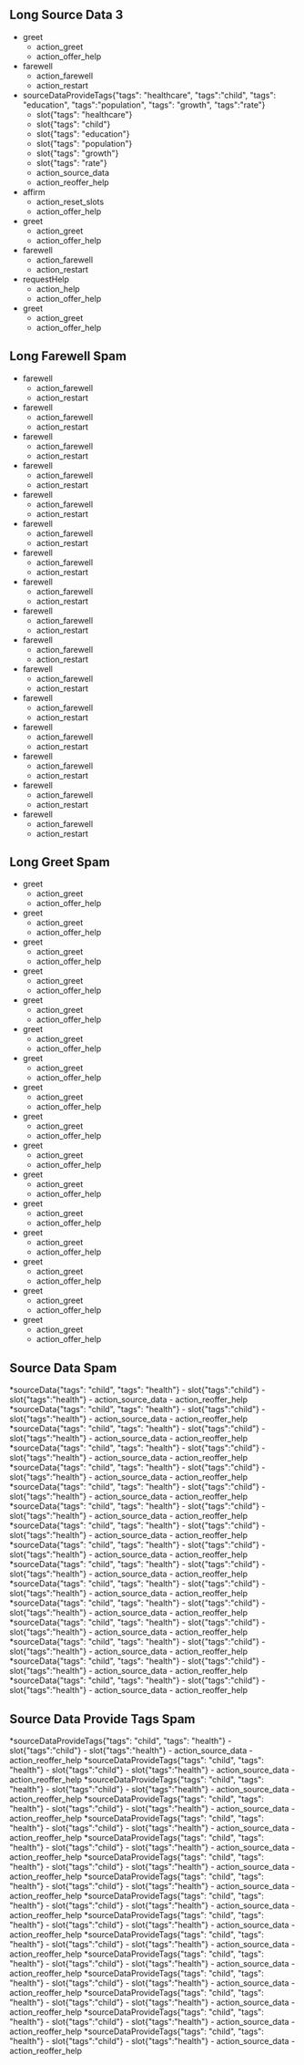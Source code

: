 

## Long Source Data 3
* greet
    - action_greet
    - action_offer_help
* farewell
    - action_farewell
    - action_restart
* sourceDataProvideTags{"tags": "healthcare", "tags":"child", "tags": "education", "tags":"population", "tags": "growth", "tags":"rate"}
    - slot{"tags": "healthcare"}
    - slot{"tags": "child"}    
    - slot{"tags": "education"}  
    - slot{"tags": "population"}  
    - slot{"tags": "growth"}
    - slot{"tags": "rate"}  
    - action_source_data
    - action_reoffer_help
* affirm
    - action_reset_slots
    - action_offer_help
* greet
    - action_greet
    - action_offer_help
* farewell
    - action_farewell
    - action_restart
* requestHelp
    - action_help
    - action_offer_help
* greet
    - action_greet
    - action_offer_help

## Long Farewell Spam
* farewell
    - action_farewell
    - action_restart
* farewell
    - action_farewell
    - action_restart
* farewell
    - action_farewell
    - action_restart
* farewell
    - action_farewell
    - action_restart
* farewell
    - action_farewell
    - action_restart
* farewell
    - action_farewell
    - action_restart
* farewell
    - action_farewell
    - action_restart
* farewell
    - action_farewell
    - action_restart
* farewell
    - action_farewell
    - action_restart
* farewell
    - action_farewell
    - action_restart
* farewell
    - action_farewell
    - action_restart
* farewell
    - action_farewell
    - action_restart
* farewell
    - action_farewell
    - action_restart
* farewell
    - action_farewell
    - action_restart
* farewell
    - action_farewell
    - action_restart
* farewell
    - action_farewell
    - action_restart

## Long Greet Spam
* greet
    - action_greet
    - action_offer_help
* greet
    - action_greet
    - action_offer_help
* greet
    - action_greet
    - action_offer_help
* greet
    - action_greet
    - action_offer_help
* greet
    - action_greet
    - action_offer_help
* greet
    - action_greet
    - action_offer_help
* greet
    - action_greet
    - action_offer_help
* greet
    - action_greet
    - action_offer_help
* greet
    - action_greet
    - action_offer_help
* greet
    - action_greet
    - action_offer_help
* greet
    - action_greet
    - action_offer_help
* greet
    - action_greet
    - action_offer_help
* greet
    - action_greet
    - action_offer_help
* greet
    - action_greet
    - action_offer_help
* greet
    - action_greet
    - action_offer_help
* greet
    - action_greet
    - action_offer_help

## Source Data Spam 
*sourceData{"tags": "child", "tags": "health"}
    - slot{"tags":"child"}
    - slot{"tags":"health"}
    - action_source_data
    - action_reoffer_help
*sourceData{"tags": "child", "tags": "health"}
    - slot{"tags":"child"}
    - slot{"tags":"health"}
    - action_source_data
    - action_reoffer_help
*sourceData{"tags": "child", "tags": "health"}
    - slot{"tags":"child"}
    - slot{"tags":"health"}
    - action_source_data
    - action_reoffer_help
*sourceData{"tags": "child", "tags": "health"}
    - slot{"tags":"child"}
    - slot{"tags":"health"}
    - action_source_data
    - action_reoffer_help
*sourceData{"tags": "child", "tags": "health"}
    - slot{"tags":"child"}
    - slot{"tags":"health"}
    - action_source_data
    - action_reoffer_help
*sourceData{"tags": "child", "tags": "health"}
    - slot{"tags":"child"}
    - slot{"tags":"health"}
    - action_source_data
    - action_reoffer_help
*sourceData{"tags": "child", "tags": "health"}
    - slot{"tags":"child"}
    - slot{"tags":"health"}
    - action_source_data
    - action_reoffer_help
*sourceData{"tags": "child", "tags": "health"}
    - slot{"tags":"child"}
    - slot{"tags":"health"}
    - action_source_data
    - action_reoffer_help
*sourceData{"tags": "child", "tags": "health"}
    - slot{"tags":"child"}
    - slot{"tags":"health"}
    - action_source_data
    - action_reoffer_help
*sourceData{"tags": "child", "tags": "health"}
    - slot{"tags":"child"}
    - slot{"tags":"health"}
    - action_source_data
    - action_reoffer_help
*sourceData{"tags": "child", "tags": "health"}
    - slot{"tags":"child"}
    - slot{"tags":"health"}
    - action_source_data
    - action_reoffer_help
*sourceData{"tags": "child", "tags": "health"}
    - slot{"tags":"child"}
    - slot{"tags":"health"}
    - action_source_data
    - action_reoffer_help
*sourceData{"tags": "child", "tags": "health"}
    - slot{"tags":"child"}
    - slot{"tags":"health"}
    - action_source_data
    - action_reoffer_help
*sourceData{"tags": "child", "tags": "health"}
    - slot{"tags":"child"}
    - slot{"tags":"health"}
    - action_source_data
    - action_reoffer_help
*sourceData{"tags": "child", "tags": "health"}
    - slot{"tags":"child"}
    - slot{"tags":"health"}
    - action_source_data
    - action_reoffer_help
*sourceData{"tags": "child", "tags": "health"}
    - slot{"tags":"child"}
    - slot{"tags":"health"}
    - action_source_data
    - action_reoffer_help

## Source Data Provide Tags Spam 
*sourceDataProvideTags{"tags": "child", "tags": "health"}
    - slot{"tags":"child"}
    - slot{"tags":"health"}
    - action_source_data
    - action_reoffer_help
*sourceDataProvideTags{"tags": "child", "tags": "health"}
    - slot{"tags":"child"}
    - slot{"tags":"health"}
    - action_source_data
    - action_reoffer_help
*sourceDataProvideTags{"tags": "child", "tags": "health"}
    - slot{"tags":"child"}
    - slot{"tags":"health"}
    - action_source_data
    - action_reoffer_help
*sourceDataProvideTags{"tags": "child", "tags": "health"}
    - slot{"tags":"child"}
    - slot{"tags":"health"}
    - action_source_data
    - action_reoffer_help
*sourceDataProvideTags{"tags": "child", "tags": "health"}
    - slot{"tags":"child"}
    - slot{"tags":"health"}
    - action_source_data
    - action_reoffer_help
*sourceDataProvideTags{"tags": "child", "tags": "health"}
    - slot{"tags":"child"}
    - slot{"tags":"health"}
    - action_source_data
    - action_reoffer_help
*sourceDataProvideTags{"tags": "child", "tags": "health"}
    - slot{"tags":"child"}
    - slot{"tags":"health"}
    - action_source_data
    - action_reoffer_help
*sourceDataProvideTags{"tags": "child", "tags": "health"}
    - slot{"tags":"child"}
    - slot{"tags":"health"}
    - action_source_data
    - action_reoffer_help
*sourceDataProvideTags{"tags": "child", "tags": "health"}
    - slot{"tags":"child"}
    - slot{"tags":"health"}
    - action_source_data
    - action_reoffer_help
*sourceDataProvideTags{"tags": "child", "tags": "health"}
    - slot{"tags":"child"}
    - slot{"tags":"health"}
    - action_source_data
    - action_reoffer_help
*sourceDataProvideTags{"tags": "child", "tags": "health"}
    - slot{"tags":"child"}
    - slot{"tags":"health"}
    - action_source_data
    - action_reoffer_help
*sourceDataProvideTags{"tags": "child", "tags": "health"}
    - slot{"tags":"child"}
    - slot{"tags":"health"}
    - action_source_data
    - action_reoffer_help
*sourceDataProvideTags{"tags": "child", "tags": "health"}
    - slot{"tags":"child"}
    - slot{"tags":"health"}
    - action_source_data
    - action_reoffer_help
*sourceDataProvideTags{"tags": "child", "tags": "health"}
    - slot{"tags":"child"}
    - slot{"tags":"health"}
    - action_source_data
    - action_reoffer_help
*sourceDataProvideTags{"tags": "child", "tags": "health"}
    - slot{"tags":"child"}
    - slot{"tags":"health"}
    - action_source_data
    - action_reoffer_help
*sourceDataProvideTags{"tags": "child", "tags": "health"}
    - slot{"tags":"child"}
    - slot{"tags":"health"}
    - action_source_data
    - action_reoffer_help